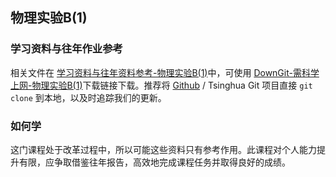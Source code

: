 ## 物理实验B(1)

### 学习资料与往年作业参考

相关文件在 [学习资料与往年资料参考-物理实验B(1)](https://github.com/Open-DA/OpenDA/tree/main/A_%E5%9F%BA%E7%A1%80%E8%AF%BE%E7%A8%8B/%E7%89%A9%E7%90%86%E5%AE%9E%E9%AA%8CB(1))中，可使用 [DownGit-需科学上网-物理实验B(1)](https://tool.mkblog.cn/downgit/#/home?url=https://github.com/Open-DA/OpenDA/tree/main/A_%E5%9F%BA%E7%A1%80%E8%AF%BE%E7%A8%8B/%E7%89%A9%E7%90%86%E5%AE%9E%E9%AA%8CB(1))下载链接下载。推荐将 [Github](https://github.com/Open-DA/OpenDA) / Tsinghua Git 项目直接 `git clone` 到本地，以及时追踪我们的更新。

### 如何学

这门课程处于改革过程中，所以可能这些资料只有参考作用。此课程对个人能力提升有限，应争取借鉴往年报告，高效地完成课程任务并取得良好的成绩。
